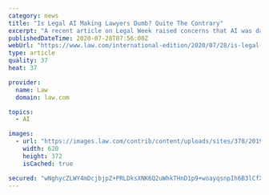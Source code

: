 ```yaml
---
category: news
title: "Is Legal AI Making Lawyers Dumb? Quite The Contrary"
excerpt: "A recent article on Legal Week raised concerns that AI was damaging or somehow making junior attorneys less competent. While AI is just the latest boogeyman, the fear that technology somehow robs the people wielding it of knowledge and skills is not a new ..."
publishedDateTime: 2020-07-28T07:56:00Z
webUrl: "https://www.law.com/international-edition/2020/07/28/is-legal-ai-making-lawyers-dumb-quite-the-contrary/"
type: article
quality: 37
heat: 37

provider:
  name: Law
  domain: law.com

topics:
  - AI

images:
  - url: "https://images.law.com/contrib/content/uploads/sites/378/2019/04/Artificial-Intelligence-Article-201904091050.jpg"
    width: 620
    height: 372
    isCached: true

secured: "wNghycZLWY4mDcjbjpZ+PRLDksXNK6Q2uWhkTHnD1p9+woayqsnpIh6B3lCfXzoiNl+N5YbtJ7zzaetJPUCieyqVBprRhuLzpRfl9S6Anq9qk3IOTnfXWUS+lxVzynSMbF2q6DnbIgNG4GFN3LZADPslet56E+8LrZSaPvJVy/CEvYFB3cea0QE6ZN3ykGyGmKNNk2zw8DewhZWUJfXs1SGAUBscy+fwyMJFCnAuVfK99p1CscpL1hI37yvQmmGY6N0bHv3uz/ORK1bmWM0jU+Xl5QI2IQiTQV5rgvdI09EHTfw65gJTd2rTDHWOpk5LxtPWGqkBdwCfyN2l17/iOg==;Vf8E53EaaooongnQAyMwLA=="
---
```


